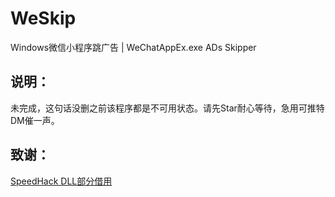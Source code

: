 # WeSkip
Windows微信小程序跳广告 | WeChatAppEx.exe ADs Skipper
## 说明：
未完成，这句话没删之前该程序都是不可用状态。请先Star耐心等待，急用可推特DM催一声。
## 致谢：
[SpeedHack DLL部分借用](https://github.com/absoIute/Speedhack)
